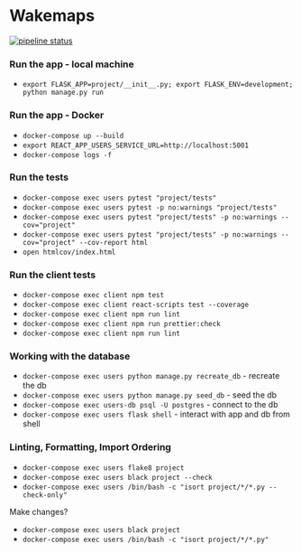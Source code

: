 # Wakemaps

[![pipeline status](https://gitlab.com/nicholaspretorius/wakemaps-test/badges/master/pipeline.svg)](https://gitlab.com/nicholaspretorius/wakemaps-test/commits/master)

### Run the app - local machine

* `export FLASK_APP=project/__init__.py; export FLASK_ENV=development; python manage.py run`

### Run the app - Docker

* `docker-compose up --build`
* `export REACT_APP_USERS_SERVICE_URL=http://localhost:5001`
* `docker-compose logs -f`

### Run the tests

* `docker-compose exec users pytest "project/tests"`
* `docker-compose exec users pytest -p no:warnings "project/tests"`
* `docker-compose exec users pytest "project/tests" -p no:warnings --cov="project"`
* `docker-compose exec users pytest "project/tests" -p no:warnings --cov="project" --cov-report html`
* `open htmlcov/index.html`

### Run the client tests

* `docker-compose exec client npm test`
* `docker-compose exec client react-scripts test --coverage`
* `docker-compose exec client npm run lint`
* `docker-compose exec client npm run prettier:check`
* `docker-compose exec client npm run lint`

### Working with the database

* `docker-compose exec users python manage.py recreate_db` - recreate the db
* `docker-compose exec users python manage.py seed_db` - seed the db
* `docker-compose exec users-db psql -U postgres` - connect to the db
* `docker-compose exec users flask shell` - interact with app and db from shell

### Linting, Formatting, Import Ordering

* `docker-compose exec users flake8 project`
* `docker-compose exec users black project --check`
* `docker-compose exec users /bin/bash -c "isort project/*/*.py --check-only"`

Make changes? 

* `docker-compose exec users black project`
* `docker-compose exec users /bin/bash -c "isort project/*/*.py"`